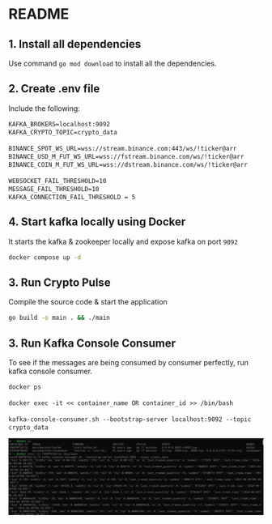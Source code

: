 # README

## 1. Install all dependencies

Use command `go mod download` to install all the dependencies.

## 2. Create .env file

Include the following:

```
KAFKA_BROKERS=localhost:9092
KAFKA_CRYPTO_TOPIC=crypto_data

BINANCE_SPOT_WS_URL=wss://stream.binance.com:443/ws/!ticker@arr
BINANCE_USD_M_FUT_WS_URL=wss://fstream.binance.com/ws/!ticker@arr
BINANCE_COIN_M_FUT_WS_URL=wss://dstream.binance.com/ws/!ticker@arr

WEBSOCKET_FAIL_THRESHOLD=10
MESSAGE_FAIL_THRESHOLD=10
KAFKA_CONNECTION_FAIL_THRESHOLD = 5
```

## 4. Start kafka locally using Docker
It starts the kafka & zookeeper locally and expose kafka on port `9092`
```bash
docker compose up -d
```

## 3. Run Crypto Pulse
Compile the source code & start the application
```bash
go build -o main . && ./main
```

## 3. Run Kafka Console Consumer
To see if the messages are being consumed by consumer perfectly, run kafka console consumer.
```
docker ps

docker exec -it << container_name OR container_id >> /bin/bash

kafka-console-consumer.sh --bootstrap-server localhost:9092 --topic crypto_data
```

![alt text](screenshots/image.png)
